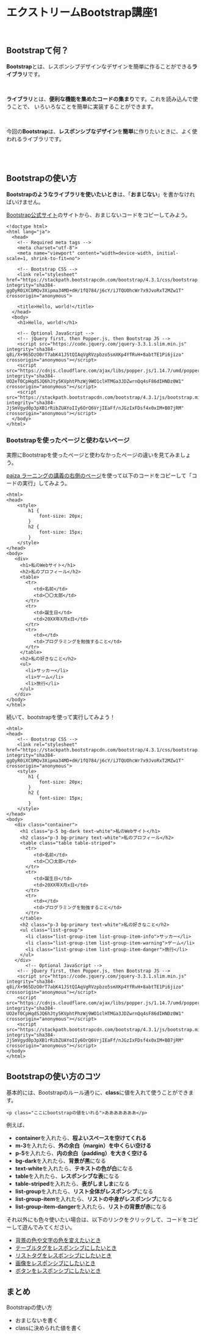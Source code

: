 <script>
(() => {
    // 不要なバナー & フッター削除
    let bannerTags = document.getElementById("banner");
    bannerTags.remove();
    setTimeout(() =>{
        let footerTags = document.getElementsByTagName("footer");
        footerTags[0].remove();

        let h2Tag = document.getElementsByClassName("tag-h2");
        if(h2Tag){
            let tags_count = h2Tag.length
            for(let i=0;i<tags_count;i++){
                h2Tag[0].remove();
            }
        }
    }, 300);
    // ヘッダー非表示
    let headers = document.getElementsByTagName("header");
    headers[0].classList.add('d-none');

})();
</script>


# エクストリームBootstrap講座1

<br/>

## Bootstrapて何？

**Bootstrap**とは、レスポンシブデザインなデザインを簡単に作ることができる**ライブラリ**です。

<br/>

**ライブラリ**とは、**便利な機能を集めたコードの集まり**です。これを読み込んで使うことで、
いろいろなことを簡単に実装することができます。

<br/>

今回の**Bootstrap**は、**レスポンシブなデザイン**を**簡単**に作りたいときに、よく使われるライブラリです。

<br/>
<br/>

## Bootstrapの使い方

**Bootstrapのようなライブラリを使いたいとき**は、「**おまじない**」を書かなければいけません。

<a href="https://getbootstrap.jp/docs/4.3/getting-started/introduction/" target="_blank">Bootstrap公式サイト</a>のサイトから、おまじないコードをコピーしてみよう。

```
<!doctype html>
<html lang="ja">
  <head>
    <!-- Required meta tags -->
    <meta charset="utf-8">
    <meta name="viewport" content="width=device-width, initial-scale=1, shrink-to-fit=no">

    <!-- Bootstrap CSS -->
    <link rel="stylesheet" href="https://stackpath.bootstrapcdn.com/bootstrap/4.3.1/css/bootstrap.min.css" integrity="sha384-ggOyR0iXCbMQv3Xipma34MD+dH/1fQ784/j6cY/iJTQUOhcWr7x9JvoRxT2MZw1T" crossorigin="anonymous">

    <title>Hello, world!</title>
  </head>
  <body>
    <h1>Hello, world!</h1>

    <!-- Optional JavaScript -->
    <!-- jQuery first, then Popper.js, then Bootstrap JS -->
    <script src="https://code.jquery.com/jquery-3.3.1.slim.min.js" integrity="sha384-q8i/X+965DzO0rT7abK41JStQIAqVgRVzpbzo5smXKp4YfRvH+8abtTE1Pi6jizo" crossorigin="anonymous"></script>
    <script src="https://cdnjs.cloudflare.com/ajax/libs/popper.js/1.14.7/umd/popper.min.js" integrity="sha384-UO2eT0CpHqdSJQ6hJty5KVphtPhzWj9WO1clHTMGa3JDZwrnQq4sF86dIHNDz0W1" crossorigin="anonymous"></script>
    <script src="https://stackpath.bootstrapcdn.com/bootstrap/4.3.1/js/bootstrap.min.js" integrity="sha384-JjSmVgyd0p3pXB1rRibZUAYoIIy6OrQ6VrjIEaFf/nJGzIxFDsf4x0xIM+B07jRM" crossorigin="anonymous"></script>
  </body>
</html>
```


### Bootstrapを使ったページと使わないページ

実際にBootstrapを使ったページと使わなかったページの違いを見てみましょう。

<a href="https://paiza.jp/works/html/primer/beginner-html1/11001" target="_blank">paiza ラーニングの講義の右側のページ</a>を使って以下のコードをコピーして「コードの実行」してみよう。

```
<html>
<head>
    <style>
        h1 {
            font-size: 20px;
        }
        h2 {
            font-size: 15px;
        }
    </style>
</head>
<body>
   <div>
     <h1>私のWebサイト</h1>
     <h2>私のプロフィール</h2>
     <table>
       <tr>
          <td>名前</td>        
          <td>〇〇太郎</td>           
       </tr>
       <tr>
          <td>誕生日</td>        
          <td>20XX年X月x日</td>           
       </tr>
       <tr>
          <td></td>        
          <td>プログラミングを勉強すること</td>           
       </tr>
     </table>
     <h2>私の好きなこと</h2>
     <ul>
       <li>サッカー</li>
       <li>ゲーム</li>
       <li>旅行</li>
     </ul>
   </div>
</body>
</html>
```

続いて、bootstrapを使って実行してみよう！

```
<html>
<head>
    <!-- Bootstrap CSS -->
    <link rel="stylesheet" href="https://stackpath.bootstrapcdn.com/bootstrap/4.3.1/css/bootstrap.min.css" integrity="sha384-ggOyR0iXCbMQv3Xipma34MD+dH/1fQ784/j6cY/iJTQUOhcWr7x9JvoRxT2MZw1T" crossorigin="anonymous">
    <style>
        h1 {
            font-size: 20px;
        }
        h2 {
            font-size: 15px;
        }
    </style>
</head>
<body>
   <div class="container">
     <h1 class="p-5 bg-dark text-white">私のWebサイト</h1>
     <h2 class="p-3 bg-primary text-white">私のプロフィール</h2>
     <table class="table table-striped">
       <tr>
          <td>名前</td>        
          <td>〇〇太郎</td>           
       </tr>
       <tr>
          <td>誕生日</td>        
          <td>20XX年X月x日</td>           
       </tr>
       <tr>
          <td></td>        
          <td>プログラミングを勉強すること</td>           
       </tr>
     </table>
     <h2 class="p-3 bg-primary text-white">私の好きなこと</h2>
     <ul class="list-group">
       <li class="list-group-item list-group-item-info">サッカー</li>
       <li class="list-group-item list-group-item-warning">ゲーム</li>
       <li class="list-group-item list-group-item-danger">旅行</li>
     </ul>
   </div>
       <!-- Optional JavaScript -->
    <!-- jQuery first, then Popper.js, then Bootstrap JS -->
    <script src="https://code.jquery.com/jquery-3.3.1.slim.min.js" integrity="sha384-q8i/X+965DzO0rT7abK41JStQIAqVgRVzpbzo5smXKp4YfRvH+8abtTE1Pi6jizo" crossorigin="anonymous"></script>
    <script src="https://cdnjs.cloudflare.com/ajax/libs/popper.js/1.14.7/umd/popper.min.js" integrity="sha384-UO2eT0CpHqdSJQ6hJty5KVphtPhzWj9WO1clHTMGa3JDZwrnQq4sF86dIHNDz0W1" crossorigin="anonymous"></script>
    <script src="https://stackpath.bootstrapcdn.com/bootstrap/4.3.1/js/bootstrap.min.js" integrity="sha384-JjSmVgyd0p3pXB1rRibZUAYoIIy6OrQ6VrjIEaFf/nJGzIxFDsf4x0xIM+B07jRM" crossorigin="anonymous"></script>
</body>
</html>
```

## Bootstrapの使い方のコツ

基本的には、Bootstrapのルール通りに、**class**に値を入れて使うことができます。

```
<p class="ここにbootstrapの値をいれる">あああああああ</p>
```

例えば、

- **container**を入れたら、**程よいスペースを空けてくれる**
- **m-3**を入れたら、**外の余白（margin）を中くらい空ける**
- **p-5**を入れたら、**内の余白（padding）を大きく空ける**
- **bg-dark**を入れたら、**背景が黒**になる
- **text-white**を入れたら、**テキストの色が白**になる
- **table**を入れたら、**レスポンシブな表**になる
- **table-striped**を入れたら、**表がしましま**になる
- **list-group**を入れたら、**リスト全体がレスポンシブ**になる
- **list-group-item**を入れたら、**リストの中身がレスポンシブ**になる
- **list-group-item-danger**を入れたら、**リストの背景が赤**になる


それ以外にも色々使いたい場合は、以下のリンクをクリックして、コードをコピーして遊んでみてください。

- <a href="https://getbootstrap.jp/docs/4.3/utilities/colors/" target="_blank">背景の色や文字の色を変えたいとき</a>
- <a href="https://getbootstrap.jp/docs/4.3/content/tables/" target="_blank">テーブルタグをレスポンシブにしたいとき</a>
- <a href="https://getbootstrap.jp/docs/4.3/components/list-group/" target="_blank">リストタグをレスポンシブにしたいとき</a>
- <a href="https://getbootstrap.jp/docs/4.3/content/images/" target="_blank">画像をレスポンシブにしたいとき</a>
- <a href="https://getbootstrap.jp/docs/4.3/components/buttons/" target="_blank">ボタンをレスポンシブにしたいとき</a>



## まとめ

Bootstrapの使い方
- おまじないを書く
- classに決められた値を書く




<script>
(()=>{
    var hd = document.getElementsByTagName('header')
    hd[0].remove();
})();
</script>
<script src="https://code.jquery.com/jquery-3.3.1.slim.min.js" integrity="sha384-q8i/X+965DzO0rT7abK41JStQIAqVgRVzpbzo5smXKp4YfRvH+8abtTE1Pi6jizo" crossorigin="anonymous"></script>
<script src="https://cdnjs.cloudflare.com/ajax/libs/popper.js/1.14.7/umd/popper.min.js" integrity="sha384-UO2eT0CpHqdSJQ6hJty5KVphtPhzWj9WO1clHTMGa3JDZwrnQq4sF86dIHNDz0W1" crossorigin="anonymous"></script>
<script src="https://stackpath.bootstrapcdn.com/bootstrap/4.3.1/js/bootstrap.min.js" integrity="sha384-JjSmVgyd0p3pXB1rRibZUAYoIIy6OrQ6VrjIEaFf/nJGzIxFDsf4x0xIM+B07jRM" crossorigin="anonymous"></script>

